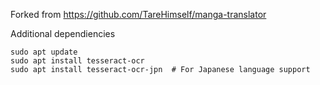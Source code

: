 Forked from https://github.com/TareHimself/manga-translator


Additional dependiencies

```
sudo apt update
sudo apt install tesseract-ocr
sudo apt install tesseract-ocr-jpn  # For Japanese language support
```
